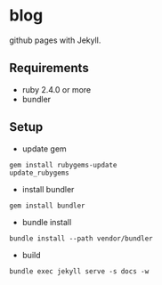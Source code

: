 # blog
github pages with Jekyll.

## Requirements
* ruby 2.4.0 or more
* bundler

## Setup

* update gem
```
gem install rubygems-update
update_rubygems
```

* install bundler
```
gem install bundler
```

* bundle install
```
bundle install --path vendor/bundler
```

* build
```
bundle exec jekyll serve -s docs -w
```
